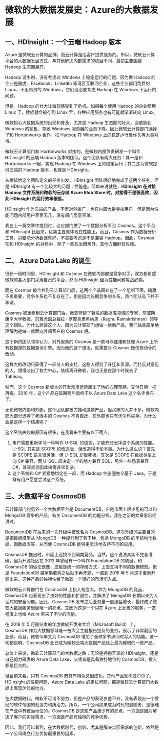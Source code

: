 

# 微软的大数据发展史：Azure的大数据发展

## 一、HDInsight：一个云端 Hadoop 版本

Azure 是微软云计算的品牌，而云计算是给客户提供服务的。所以，微软云计算平台的大数据发展方式，与其他解决内部需求的项目不同，最初主要围绕 Hadoop 生态圈展开。

Hadoop 诞生时，没有考虑过 Windows 上稳定运行的问题，因为做 Hadoop 的企业是雅虎、Facebook、LinkedIn 等湾区互联网企业，这些企业都用免费的 Linux，不用昂贵的 Windows，它们没必要考虑 Hadoop 在 Windows 下运行的问题。

但是，Hadoop 的壮大让微软感受到了危机。如果每个使用 Hadoop 的企业都用 Linux 了，数据就会被存到 Linux 里，各种应用服务也有可能就渐渐转向 Linux。

微软担心大数据系统的出现和普及，尤其是 Hadoop 生态圈的壮大，会威胁到 Windows 的销售，导致 Windows 服务器的业务下降。因此微软云计算部门选择了和 Hortonworks 合作，把 Hadoop 在 Windows 上的稳定运行当作头等大事对待。

微软云计算部门和 Hortonworks 对接的，是微软内部负责研发一个叫作 HDInsight 的云端 Hadoop 版本的团队。这个团队有两大任务：其一是和 Hortonworks 一起，实现 Hadoop 在 Windows 上的稳定运行；其二是为微软提供云端的 Hadoop 版本，也就是 HDInsight。

从微软给这个团队定义的任务出发，HDInsight 团队很好地完成了这两个任务。但是 HDInsight 有一个比较大的问题：性能差。简单来说就是，**HDInsight 在对接 Hadoop 文件系统和微软的云存储 Azure Blob Store 时，对接得不是很高效，因此 HDInsight 的运行效率很低。**

HDInsight 作为云端的产品，不但对外推广，也在内部大量寻找用户，但是因为性能问题内部用户寥寥无几，没有部门愿意买单。

我在上一篇文章中提到过，必应部门做了一个数据分析平台 Cosmos。这个平台和 HDInsight 比起来，优势主要就体现在性能上。而且，Cosmos 作为数据分析工具，只要能分析数据就好，不需要考虑是不是兼容 Hadoop。因此，Cosmos 在和 HDInsight 的对标中，除了一些政治因素外，其他方面鲜有败绩。

## 二、 Azure Data Lake 的诞生

很长一段时间里，HDInsight 和 Cosmos 在微软内部都是竞争对手，双方都希望微软的各大部门采用自己的平台，然而 HDInsight 因为性能问题每战必输。

而在 Cosmos 被合并到云计算部门后，这两个产品同处在了一个组织下面，输赢不再重要，竞争关系也不复存在了。但是因为长期竞争的关系，两个团队私下并不和谐。

Cosmos 被重组到云计算部门后，微软聘请了著名的数据库领域的专家，前威斯康辛大学教授、前雅虎副总裁拉 · 罗摩克里希纳恩（Raghu Ramakrishnan）领导这个团队。为什么聘请这个人，因为云计算部门想做一款新产品，我们姑且简单地理解为是做一款面向外部客户的 Cosmos 吧。

这个新的团队领导认为，对外服务的 Cosmos 是一款可以连接和处理 Azure 上所有数据源的数据查询引擎。因为他的这个想法，就需要对 Cosmos 做伤筋动骨的改动。

这样大的改动只获得了一部分人的支持，这些人得到了升迁和资源。而持反对意见的人，慢慢淡出了权力中心，陆续离开微软，我也正是在那个时候去了 Tableau。

然而，这个 Cosmos 新版本的开发难度远远超出了他的心理预期，交付日期一拖再拖。2016 年，这个产品在延期两年后终于以 Azure Data Lake 这个名字发布了。

无论微软内部和外部，这个团队都极力推动这款产品，但买账的人并不多。微软内部大部分选择了老版本的 Cosmos 不肯搬迁，在外部也只有沃尔玛买单。为什么会是这样一个结果呢？

这个系统失败的原因有很多，在我看来主要有以下两点。

1. 用户需要重新学习一种叫作 U-SQL 的语言，才能充分发挥这个系统的性能。U-SQL 其实是 SCOPE 的改造版，但改造得不伦不类。为什么这么说？首先是 SCOPE 语言很灵活，但 U-SQL 却很死板。其次是 SCOPE 在数据类型上向 C# 兼容，而 U-SQL 却决定一半的地方兼容 SQL，另外一些场景兼容 C#，兼容规则因此搞得非常复杂。
2. 这个系统和 C# 紧紧地绑定在一起，而 Hadoop 生态圈完全基于 Java，于是鲜有用户愿意尝试这个系统。

## 三、大数据平台 CosmosDB

云计算部门的另外一个大数据平台是 DocumentDB，它是市面上很少见的可以和 MongoDB 竞争的产品。有关 DocumenDB 的功能分析，我在之前的文章里已经讲过。

DocumentDB 在后来的一次升级中被改名为 CosmosDB。这次升级的主要目的是把数据模型从 MongoDB 一种提升到了若干种，包括 MongoDB 的半结构化数据、图数据库等，从而使 CosmosDB 能够更灵活地支持不同的应用。

CosmosDB 推出时，市面上还找不到同类竞品。当然，这个说法其实不完全准确，因为开源社区在 2012 年曾经有一个叫作 FoundationDB 的项目，和 CosmosDB 的做法很像，底层是统一的存储方式，上面支持不同的数据模型。但是 FoundationDB 被苹果收购之后就不再开源，一直到 2018 年 5 月这才重新开源出来。这种产品的独特性给了微软一个很好的市场切入点。

微软的云计算部门在 CosmosDB 上投入相当大。作为 MongoDB 的竞品，CosmosDB 也表现出了良好的性能和扩展性，并解决了 MongoDB 长期以来为人诟病的安全问题。因此，CosmosDB 发布之后业务量一直迅猛增长，最终成了微软大数据服务里面唯一的亮点。又因为这是一个只在 Azure 上发售的服务，一定程度上也给 Azure 带来了不少的流量。

在 2018 年 5 月刚结束的年度微软开发者大会（Microsoft Build）上，CosmosDB 作为大数据领域唯一被大会主题报告提及的业务，展示了非常靓丽的业绩。而且，微软今年又为 CosmosDB 增加了全球多节点同时写入的功能。这一切都说明，CosmosDB 业已成为微软云端大数据产品线上最为耀眼的一款产品。

总体上来说，微软云计算部门的大数据之路：无论是拥抱开源的 HDInsight，还是自己努力研发的 Azure Data Lake，又或者是具备独特地位的 CosmosDB，投入都是巨大的。

但目前来看，只有 CosmosDB 既具有特色又很成功，其他产品就不过尔尔了。HDInsight 的性能问题，Azure Data Lake 的定位问题，都是微软云计算部门大数据上表现欠佳的地方。

在大数据时代，微软不可谓不努力，但是产品的表现参差不齐，没有表现出一个曾经的软件帝国的创造力和统治力。所以，一个公司如果成为时代的追随者，是很难在产业中有统治地位的。CosmosDB 是这些产品里少有的亮点，一方面是因为解决了客户的实际需求，一方面是产品有独特的竞争优势。

因此，我们可以看到，在大数据时代，创新，尤其是解决实际需求的创新，依然是一个公司确立行业优势最重要的因素。













































